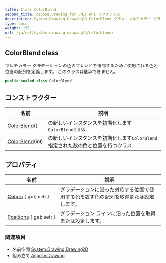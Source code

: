 ```yaml
---
title: Class ColorBlend
second_title: Aspose.Drawing for .NET API リファレンス
description: System.Drawing.Drawing2D.ColorBlend クラス. マルチカラー グラデーションの色のブレンドを補間するために使用される色と位置の配列を定義します このクラスは継承できません
type: docs
weight: 150
url: /ja/net/system.drawing.drawing2d/colorblend/
---
```

## ColorBlend class

マルチカラー グラデーションの色のブレンドを補間するために使用される色と位置の配列を定義します。 このクラスは継承できません。

```csharp
public sealed class ColorBlend
```

## コンストラクター

| 名前 | 説明 |
| --- | --- |
| [ColorBlend](colorblend/#constructor)() | の新しいインスタンスを初期化します`ColorBlend`class. |
| [ColorBlend](colorblend/#constructor_1)(int) | の新しいインスタンスを初期化します`ColorBlend`指定された数の色と位置を持つクラス. |

## プロパティ

| 名前 | 説明 |
| --- | --- |
| [Colors](../../system.drawing.drawing2d/colorblend/colors/) { get; set; } | グラデーションに沿った対応する位置で使用する色を表す色の配列を取得または設定します。 |
| [Positions](../../system.drawing.drawing2d/colorblend/positions/) { get; set; } | グラデーション ラインに沿った位置を取得または設定します。 |

### 関連項目

* 名前空間 [System.Drawing.Drawing2D](../../system.drawing.drawing2d/)
* 組み立て [Aspose.Drawing](../../)



